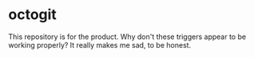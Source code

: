 octogit
=======

This repository is for the product.
Why don't these triggers appear to be working properly? It really makes me sad, to be honest. 